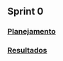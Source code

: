 ## Sprint 0
### [Planejamento](/sprints/sprint0/planejamento)
### [Resultados](/sprints/sprint0/resultado)
